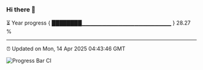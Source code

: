 ### Hi there 👋

⏳ Year progress { ████████▁▁▁▁▁▁▁▁▁▁▁▁▁▁▁▁▁▁▁▁▁▁ } 28.27 %

---

⏰ Updated on Mon, 14 Apr 2025 04:43:46 GMT

![Progress Bar CI](https://github.com/IshwaranRudhara/GIT-ACTION/workflows/Progress%20Bar%20CI/badge.svg)
